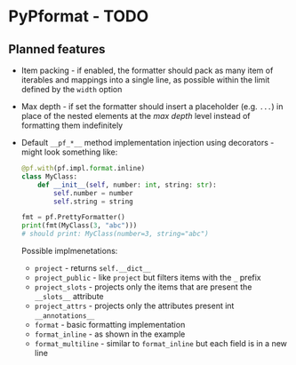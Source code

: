 # PyPformat - TODO

## Planned features

- Item packing - if enabled, the formatter should pack as many item of iterables and mappings into a single line, as possible within the limit defined by the `width` option

- Max depth - if set the formatter should insert a placeholder (e.g. `...`) in place of the nested elements at the *max depth* level instead of formatting them indefinitely

- Default `__pf_*__` method implementation injection using decorators - might look something like:
  ```python
  @pf.with(pf.impl.format.inline)
  class MyClass:
      def __init__(self, number: int, string: str):
          self.number = number
          self.string = string

  fmt = pf.PrettyFormatter()
  print(fmt(MyClass(3, "abc")))
  # should print: MyClass(number=3, string="abc")
  ```

  Possible implmenetations:

  - `project` - returns `self.__dict__`
  - `project_public` - like `project` but filters items with the `_` prefix
  - `project_slots` - projects only the items that are present the `__slots__` attribute
  - `project_attrs` - projects only the attributes present int `__annotations__`
  - `format` - basic formatting implementation
  - `format_inline` - as shown in the example
  - `format_multiline` - similar to `format_inline` but each field is in a new line
